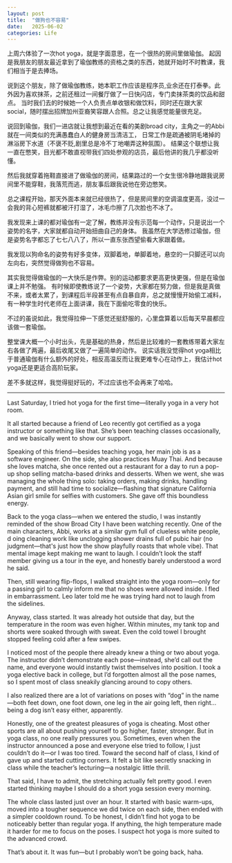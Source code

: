 ```yaml
---
layout: post
title:  "做狗也不容易"
date:   2025-06-02
categories: Life
---
```


上周六体验了一次hot yoga，就是字面意思，在一个很热的房间里做瑜伽。
起因是我朋友的朋友最近拿到了瑜伽教练的资格之类的东西，她就开始时不时教课，我们相当于是去捧场。

说到这个朋友，除了做瑜伽教练，她本职工作应该是程序员,业余还在打泰拳。此外因为喜欢抹茶，之前还租过一间餐厅做了一日快闪店，专门卖抹茶类的饮品和甜点。
当时我们去的时候她一个人负责点单收银和做饮料，同时还在跟大家social，随时摆出招牌加州亚裔笑容跟人合照。总之让我感觉能量很充足。

说回到瑜伽，我们一进店就让我想到最近在看的美剧broad city，主角之一的Abbi就在一间类似的充满愚蠢白人的健身房当清洁工，
日常工作是疏通被阴毛堵掉的淋浴房下水道（不褒不贬,剧里总是冷不丁地嘲弄这种氛围）。
结果这个联想让我一直在憋笑，目光都不敢直视带我们四处参观的店员，最后他讲的我几乎都没听懂。

然后我就穿着拖鞋直接进了做瑜伽的房间，结果路过的一个女生很冷静地跟我说房间里不能穿鞋，我落荒而逃，朋友事后跟我说他在旁边憋笑。

总之课程开始，那天外面本来就已经很热了，但是房间里的空调温度更高，没过一会我的背心短裤就都被汗打湿了，冰毛巾擦了几次脸也不冰了。

我发现来上课的都对瑜伽有一定了解，教练并没有示范每一个动作，只是说出一个姿势的名字，大家就都自动开始扭曲自己的身体。
我虽然在大学选修过瑜伽，但是姿势名字都忘了七七八八了，所以一直东张西望偷看大家跟着做。

我发现以狗命名的姿势有好多变体，双脚着地，单脚着地，悬空的一只脚还可以向左向右，突然觉得做狗也不容易。

其实我觉得做瑜伽的一大快乐是作弊。别的运动都要求更高更快更强，但是在瑜伽课上并不勉强。
有时候即使教练说了一个姿势，大家都在努力做，但是我是真做不来，或者太累了，到课程后半段甚至有点自暴自弃，总之就慢慢开始偷工减料，
有一种学生时代老师在上面讲课，我在下面偷吃零食的快乐。

不过的虽说如此，我觉得拉伸一下感觉还挺舒服的，心里盘算着以后每天早晨都应该做一套瑜伽。

整堂课大概一个小时出头，先是基础的热身，然后是比较难的一套教练带着大家左右各做了两遍，最后收尾又做了一遍简单的动作。
说实话我没觉得hot yoga相比于普通瑜伽有什么额外的好处，相反高温反而让我更难专心在动作上，我估计hot yoga还是更适合高阶玩家。

差不多就这样，我觉得挺好玩的，不过应该也不会再来了哈哈。

---

Last Saturday, I tried hot yoga for the first time—literally yoga in a very hot room.

It all started because a friend of Leo recently got certified as a yoga instructor or something like that. 
She’s been teaching classes occasionally, and we basically went to show our support.

Speaking of this friend—besides teaching yoga, her main job is as a software engineer. 
On the side, she also practices Muay Thai. 
And because she loves matcha, she once rented out a restaurant for a day to run a pop-up shop selling matcha-based drinks and desserts.
When we went, she was managing the whole thing solo: taking orders, making drinks, handling payment, and still had time to 
socialize—flashing that signature California Asian girl smile for selfies with customers. 
She gave off this boundless energy.

Back to the yoga class—when we entered the studio, I was instantly reminded of the show Broad City I have been watching recently. 
One of the main characters, Abbi, works at a similar gym full of clueless white people, d
oing cleaning work like unclogging shower drains full of pubic hair (no judgment—that's just how the show playfully roasts that whole vibe).
That mental image kept making me want to laugh. I couldn’t look the staff member giving us a tour in the eye, 
and honestly barely understood a word he said.

Then, still wearing flip-flops, I walked straight into the yoga room—only for a passing girl to calmly inform me that no shoes were allowed inside. 
I fled in embarrassment. Leo later told me he was trying hard not to laugh from the sidelines.

Anyway, class started. It was already hot outside that day, but the temperature in the room was even higher. 
Within minutes, my tank top and shorts were soaked through with sweat. 
Even the cold towel I brought stopped feeling cold after a few swipes.

I noticed most of the people there already knew a thing or two about yoga. 
The instructor didn’t demonstrate each pose—instead, she’d call out the name, and everyone would instantly twist themselves into position.
I took a yoga elective back in college, but I’d forgotten almost all the pose names, 
so I spent most of class sneakily glancing around to copy others.

I also realized there are a lot of variations on poses with “dog” in the name—both feet down, one foot down, 
one leg in the air going left, then right… being a dog isn’t easy either, apparently.

Honestly, one of the greatest pleasures of yoga is cheating. 
Most other sports are all about pushing yourself to go higher, faster, stronger. 
But in yoga class, no one really pressures you.
Sometimes, even when the instructor announced a pose and everyone else tried to follow, 
I just couldn’t do it—or I was too tired. 
Toward the second half of class, I kind of gave up and started cutting corners. 
It felt a bit like secretly snacking in class while the teacher’s lecturing—a nostalgic little thrill.

That said, I have to admit, the stretching actually felt pretty good. 
I even started thinking maybe I should do a short yoga session every morning.

The whole class lasted just over an hour. It started with basic warm-ups, moved into a tougher sequence we did twice on each side, 
then ended with a simpler cooldown round.
To be honest, I didn’t find hot yoga to be noticeably better than regular yoga. 
If anything, the high temperature made it harder for me to focus on the poses. I suspect hot yoga is more suited to the advanced crowd.

That’s about it. It was fun—but I probably won’t be going back, haha.
